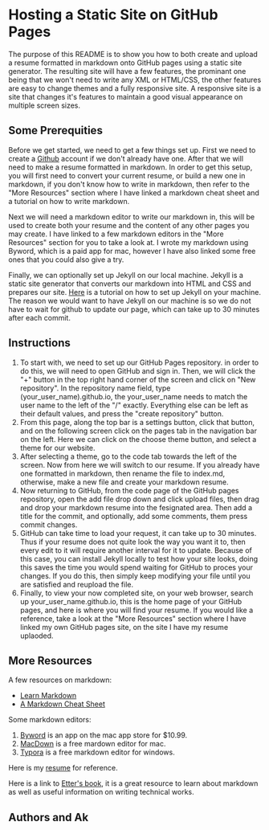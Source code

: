 # Hosting a Static Site on GitHub Pages

The purpose of this README is to show you how to both create and upload a resume formatted in markdown onto GitHub pages using a static site generator. The resulting site will have a few features, the prominant one being that we won't need to write any XML or HTML/CSS, the other features are easy to change themes and a fully responsive site. A responsive site is a site that changes it's features to maintain a good visual appearance on multiple screen sizes.

## Some Prerequities

Before we get started, we need to get a few things set up. First we need to create a [Github](https://github.com) account if we don't already have one. After that we will need to make a resume formatted in markdown. In order to get this setup, you will first need to convert your current resume, or build a new one in markdown, if you don't know how to write in markdown, then refer to the "More Resources" section where I have linked a markdown cheat sheet and a tutorial on how to write markdown.

Next we will need a markdown editor to write our markdown in, this will be used to create both your resume and the content of any other pages you may create. I have linked to a few markdown editors in the "More Resources" section for you to take a look at. I wrote my markdown using Byword, which is a paid app for mac, however I have also linked some free ones that you could also give a try.

Finally, we can optionally set up Jekyll on our local machine. Jekyll is a static site generator that converts our markdown into HTML and CSS and prepares our site. [Here](https://jekyllrb.com/docs/installation/) is a tutorial on how to set up Jekyll on your machine. The reason we would want to have Jekyll on our machine is so we do not have to wait for github to update our page, which can take up to 30 minutes after each commit.

## Instructions

1. To start with, we need to set up our GitHub Pages repository. in order to do this, we will need to open GitHub and sign in. Then, we will click the "+" button in the top right hand corner of the screen and click on "New repository". In the repository name field, type (your_user_name).github.io, the your_user_name needs to match the user name to the left of the "/" exactly. Everything else can be left as their default values, and press the "create repository" button.
2. From this page, along the top bar is a settings button, click that button, and on the following screen click on the pages tab in the navigation bar on the left. Here we can click on the choose theme button, and select a theme for our website.
3. After selecting a theme, go to the code tab towards the left of the screen. Now from here we will switch to our resume. If you already have one formatted in markdown, then rename the file to index.md, otherwise, make a new file and create your markdown resume.
4. Now returning to GitHub, from the code page of the GitHub pages repository, open the add file drop down and click upload files, then drag and drop your markdown resume into the fesignated area. Then add a title for the commit, and optionally, add some comments, them press commit changes.
5. GitHub can take time to load your request, it can take up to 30 minutes. Thus if your resume does not quite look the way you want it to, then every edit to it will require another interval for it to update. Because of this case, you can install Jekyll locally to test how your site looks, doing this saves the time you would spend waiting for GitHub to proces your changes. If you do this, then simply keep modifying your file until you are satisfied and reupload the file.
6. Finally, to view your now completed site, on your web browser, search up your_user_name.github.io, this is the home page of your GitHub pages, and here is where you will find your resume. If you would like a reference, take a look at the "More Resources" section where I have linked my own GitHub pages site, on the site I have my resume uplaoded. 

## More Resources

A few resources on markdown:

- [Learn Markdown](https://www.markdowntutorial.com)
- [A Markdown Cheat Sheet](https://www.markdownguide.org/basic-syntax/)

Some markdown editors:

1. [Byword](https://apps.apple.com/us/app/byword/id420212497?mt=12) is an app on the mac app store for $10.99.
2. [MacDown](https://macdown.uranusjr.com) is a free mardown editor for mac.
3. [Typora](https://typora.io/#windows) is a free markdown editor for windows.

Here is my [resume](https://diddy5436.github.io/resume) for reference.

Here is a link to [Etter's book](https://www.amazon.ca/Modern-Technical-Writing-Introduction-Documentation-ebook/dp/B01A2QL9SS), it is a great resource to learn about markdown as well as useful information on writing technical works.

## Authors and Ak
